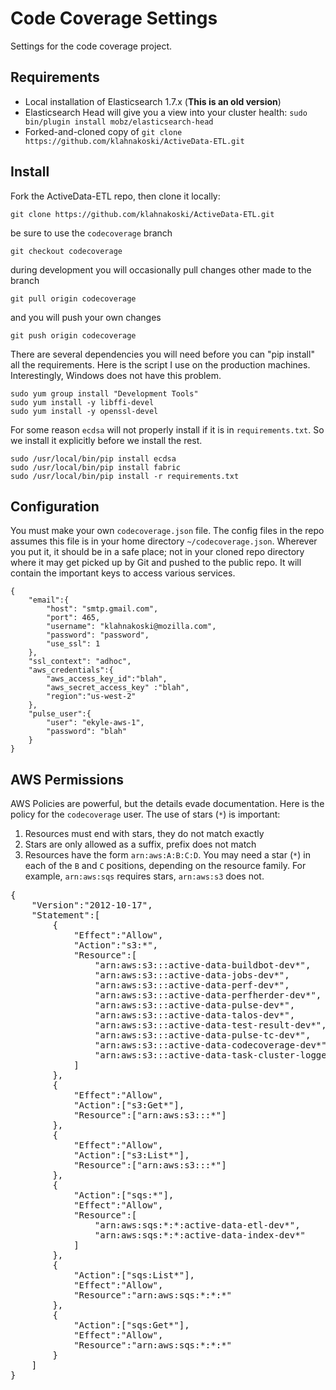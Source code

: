 
Code Coverage Settings
======================

Settings for the code coverage project.

Requirements
------------

* Local installation of Elasticsearch 1.7.x (**This is an old version**)
* Elasticsearch Head will give you a view into your cluster health: `sudo bin/plugin install mobz/elasticsearch-head`
* Forked-and-cloned copy of `git clone https://github.com/klahnakoski/ActiveData-ETL.git`


Install
-------

Fork the ActiveData-ETL repo, then clone it locally:

    git clone https://github.com/klahnakoski/ActiveData-ETL.git

be sure to use the `codecoverage` branch

    git checkout codecoverage

during development you will occasionally pull changes other made to the branch

    git pull origin codecoverage

and you will push your own changes

    git push origin codecoverage


There are several dependencies you will need before you can "pip install" all the requirements.  Here is the script I use on the production machines.  Interestingly, Windows does not have this problem.

    sudo yum group install "Development Tools"
    sudo yum install -y libffi-devel
    sudo yum install -y openssl-devel
    
For some reason `ecdsa` will not properly install if it is in `requirements.txt`.  So we install it explicitly before we install the rest. 
    
    sudo /usr/local/bin/pip install ecdsa
    sudo /usr/local/bin/pip install fabric
    sudo /usr/local/bin/pip install -r requirements.txt


Configuration
-------

You must make your own `codecoverage.json` file. The config files in the repo assumes this file is in your home directory `~/codecoverage.json`.  Wherever you put it, it should be in a safe place; not in your cloned repo directory where it may get picked up by Git and pushed to the public repo. It will contain the important keys to access various services.

    {
        "email":{
            "host": "smtp.gmail.com",
            "port": 465,
            "username": "klahnakoski@mozilla.com",
            "password": "password",
            "use_ssl": 1
        },
        "ssl_context": "adhoc",
        "aws_credentials":{
            "aws_access_key_id":"blah",
            "aws_secret_access_key" :"blah",
            "region":"us-west-2"
        },
        "pulse_user":{
            "user": "ekyle-aws-1",
            "password": "blah"
        }
    }


AWS Permissions
---------------

AWS Policies are powerful, but the details evade documentation.  Here is the policy for the `codecoverage` user.  The use of stars (`*`) is important:

1. Resources must end with stars, they do not match exactly
2. Stars are only allowed as a suffix, prefix does not match
3. Resources have the form `arn:aws:A:B:C:D`.  You may need a star (`*`) in each of the `B` and `C` positions, depending on the resource family.  For example, `arn:aws:sqs` requires stars, `arn:aws:s3` does not.

<pre>
{
    "Version":"2012-10-17",
    "Statement":[
        {
            "Effect":"Allow",
            "Action":"s3:*",
            "Resource":[
                "arn:aws:s3:::active-data-buildbot-dev*",
                "arn:aws:s3:::active-data-jobs-dev*",
                "arn:aws:s3:::active-data-perf-dev*",
                "arn:aws:s3:::active-data-perfherder-dev*",
                "arn:aws:s3:::active-data-pulse-dev*",
                "arn:aws:s3:::active-data-talos-dev*",
                "arn:aws:s3:::active-data-test-result-dev*",
                "arn:aws:s3:::active-data-pulse-tc-dev*",
                "arn:aws:s3:::active-data-codecoverage-dev*",
                "arn:aws:s3:::active-data-task-cluster-logger-dev*"
            ]
        },
        {
            "Effect":"Allow",
            "Action":["s3:Get*"],
            "Resource":["arn:aws:s3:::*"]
        },
        {
            "Effect":"Allow",
            "Action":["s3:List*"],
            "Resource":["arn:aws:s3:::*"]
        },
        {
            "Action":["sqs:*"],
            "Effect":"Allow",
            "Resource":[
                "arn:aws:sqs:*:*:active-data-etl-dev*",
                "arn:aws:sqs:*:*:active-data-index-dev*"
            ]
        },
        {
            "Action":["sqs:List*"],
            "Effect":"Allow",
            "Resource":"arn:aws:sqs:*:*:*"
        },
        {
            "Action":["sqs:Get*"],
            "Effect":"Allow",
            "Resource":"arn:aws:sqs:*:*:*"
        }
    ]
}
</pre>